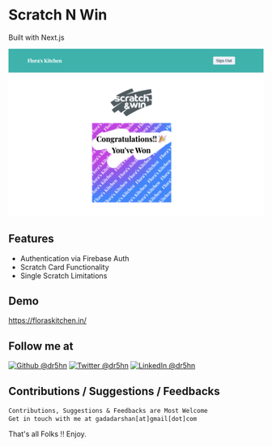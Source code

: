 # Scratch N Win
Built with Next.js

<p align="center">
<img src="./.github/scratch-n-win.png">
</p>

## Features
- Authentication via Firebase Auth
- Scratch Card Functionality
- Single Scratch Limitations

## Demo
https://floraskitchen.in/

## Follow me at
<a href="https://github.com/dr5hn/"><img alt="Github @dr5hn" src="https://img.shields.io/static/v1?logo=github&message=Github&color=black&style=flat-square&label=" /></a> <a href="https://twitter.com/dr5hn/"><img alt="Twitter @dr5hn" src="https://img.shields.io/static/v1?logo=twitter&message=Twitter&color=black&style=flat-square&label=" /></a> <a href="https://www.linkedin.com/in/dr5hn/"><img alt="LinkedIn @dr5hn" src="https://img.shields.io/static/v1?logo=linkedin&message=LinkedIn&color=black&style=flat-square&label=&link=https://twitter.com/dr5hn" /></a>

## Contributions / Suggestions / Feedbacks
```
Contributions, Suggestions & Feedbacks are Most Welcome
Get in touch with me at gadadarshan[at]gmail[dot]com
```

That's all Folks !! Enjoy.
